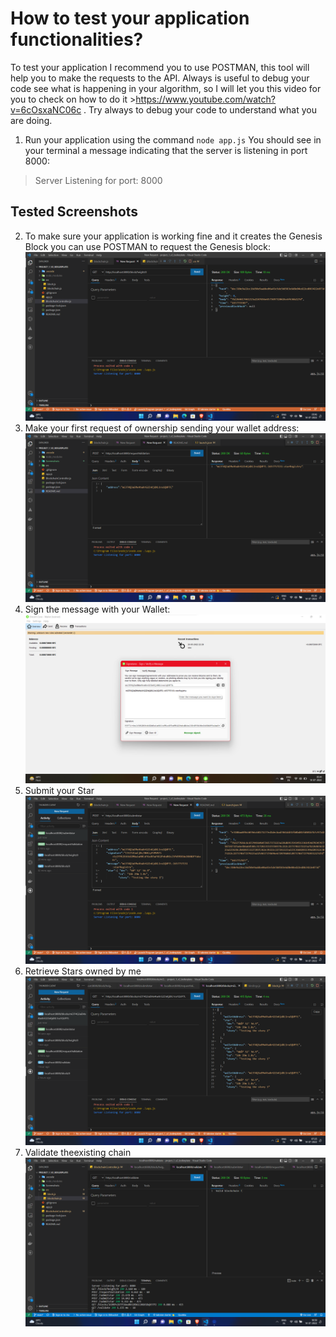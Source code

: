# How to test your application functionalities?

To test your application I recommend you to use POSTMAN, this tool will help you to make the requests to the API.
Always is useful to debug your code see what is happening in your algorithm, so I will let you this video for you to check on how to do it >https://www.youtube.com/watch?v=6cOsxaNC06c . Try always to debug your code to understand what you are doing.

1. Run your application using the command `node app.js`
You should see in your terminal a message indicating that the server is listening in port 8000:
> Server Listening for port: 8000

## Tested Screenshots

2. To make sure your application is working fine and it creates the Genesis Block you can use POSTMAN to request the Genesis block:
    ![Request: http://localhost:8000/block/0 ](Screenshots/Test%20case%201.png)
3. Make your first request of ownership sending your wallet address:
    ![Request: http://localhost:8000/requestValidation ](Screenshots/Test%20Case%202.png)
4. Sign the message with your Wallet:
    ![Use the Wallet to sign a message](Screenshots/Test%20Case%203.png)
5. Submit your Star
     ![Request: http://localhost:8000/submitstar](Screenshots/Test%20Case%204.png)
6. Retrieve Stars owned by me
    ![Request: http://localhost:8000/blocks/<WALLET_ADDRESS>](Screenshots/Test%20Case%205.png)
7. Validate theexisting chain
    ![Request: http://localhost:8000/validate](Screenshots/Test%20Case%206(validateChain).png)